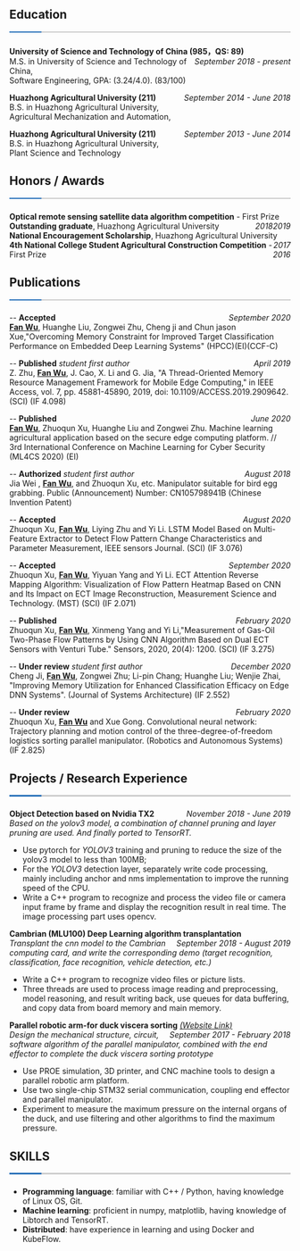 ## Education ![](./split.png)
**University of Science and Technology of China (985，QS: 89)**  <span style="float:right" face="italic"> *September 2018 - present* </span> <br> M.S. in University of Science and Technology of China, <br> Software Engineering, GPA: (3.24/4.0).  (83/100)

**Huazhong Agricultural University (211)** <span style="float:right" face="italic"> *September 2014 - June 2018* </span> <br> B.S. in Huazhong Agricultural University, <br> Agricultural Mechanization and Automation,

**Huazhong Agricultural University (211)** <span style="float:right" face="italic"> *September 2013 - June 2014* </span> <br>  B.S. in Huazhong Agricultural University, <br> Plant Science and Technology

<span style="float:right" face="italic"> </span>



## Honors / Awards ![](./split.png)

**Optical remote sensing satellite data algorithm competition** - First Prize <span style="float:right" face="italic"> *2019* </span>
<br>
**Outstanding graduate**, Huazhong Agricultural University <span style="float:right" face="italic"> *2018* </span>
<br>
**National Encouragement Scholarship**, Huazhong Agricultural University <span style="float:right" face="italic"> *2017* </span>
<br>
**4th National College Student Agricultural Construction Competition** - First Prize <span style="float:right" face="italic"> *2016* </span>


## Publications  ![](./split.png)
-- **Accepted**  <span style="float:right" face="italic"> *September 2020* </span> <br>
**<u>Fan Wu</u>**, Huanghe Liu, Zongwei Zhu, Cheng ji and Chun jason Xue,"Overcoming Memory Constraint for Improved Target Classification Performance on Embedded Deep Learning Systems"
(HPCC)(EI)(CCF-C)


-- **Published** *student first author* <span style="float:right" face="italic"> *April  2019* </span> <br>
Z. Zhu, **<u>Fan Wu</u>**, J. Cao, X. Li and G. Jia, "A Thread-Oriented Memory Resource Management Framework for Mobile Edge Computing," in IEEE Access, vol. 7, pp. 45881-45890, 2019, doi: 10.1109/ACCESS.2019.2909642. (SCI) (IF 4.098)

-- **Published**  <span style="float:right" face="italic"> *June 2020* </span> <br>
**<u>Fan Wu</u>**, Zhuoqun Xu, Huanghe Liu and Zongwei Zhu. Machine learning agricultural application based on the secure edge computing platform. // 3rd International Conference on Machine Learning for Cyber Security (ML4CS 2020) (EI)


-- **Authorized**  *student first author* <span style="float:right" face="italic"> *August 2018* </span> <br>
Jia Wei , **<u>Fan Wu</u>**, and Zhuoqun Xu, etc. Manipulator suitable for bird egg grabbing. Public (Announcement) Number: CN105798941B (Chinese Invention Patent) 

-- **Accepted**  <span style="float:right" face="italic"> *August 2020* </span> <br>
Zhuoqun Xu, **<u>Fan Wu</u>**, Liying Zhu and Yi Li. LSTM Model Based on Multi-Feature Extractor to Detect Flow Pattern Change Characteristics and Parameter Measurement, IEEE sensors Journal. (SCI) (IF 3.076) 

-- **Accepted**  <span style="float:right" face="italic"> *September 2020* </span> <br>
Zhuoqun Xu, **<u>Fan Wu</u>**, Yiyuan Yang and Yi Li. ECT Attention Reverse Mapping Algorithm: Visualization of Flow Pattern Heatmap Based on CNN and Its Impact on ECT Image Reconstruction, Measurement Science and Technology. (MST) (SCI) (IF 2.071)  

-- **Published**  <span style="float:right" face="italic"> *February  2020* </span> <br>
Zhuoqun Xu, **<u>Fan Wu</u>**, Xinmeng Yang and Yi Li,"Measurement of Gas-Oil Two-Phase
Flow Patterns by Using CNN Algorithm Based on Dual ECT Sensors with Venturi
Tube." Sensors, 2020, 20(4): 1200. (SCI) (IF 3.275)  

-- **Under review**  *student first author* <span style="float:right" face="italic"> *December 2020* </span> <br>
Cheng Ji, **<u>Fan Wu</u>**, Zongwei Zhu; Li-pin Chang; Huanghe Liu; Wenjie Zhai, "Improving Memory Utilization for Enhanced Classification Efficacy on Edge DNN Systems". (Journal of Systems Architecture) (IF 2.552)



-- **Under review**  <span style="float:right" face="italic"> *February 2020* </span> <br>
Zhuoqun Xu, **<u>Fan Wu</u>** and Xue Gong. Convolutional neural network: Trajectory planning and motion control of the three-degree-of-freedom logistics sorting parallel manipulator. (Robotics and Autonomous Systems) (IF 2.825)     

## Projects / Research Experience ![](./split.png)
**Object Detection based on Nvidia TX2** <span style="float:right" face="italic"> *November 2018 - June 2019* </span> <br>
*Based on the yolov3 model, a combination of channel pruning and layer pruning are used. And finally ported to TensorRT.* <br>

* Use pytorch for *YOLOV3* training and pruning to reduce the size of the yolov3 model to less than 100MB;
* For the *YOLOV3* detection layer, separately write code processing, mainly including anchor and nms implementation to improve the running speed of the CPU.
* Write a C++ program to recognize and process the video file or camera input frame by frame and display the recognition result in real time. The image processing part uses opencv.

**Cambrian (MLU100) Deep Learning algorithm transplantation** <span style="float:right" face="italic"> *September 2018 - August 2019* </span>  <br>
*Transplant the cnn model to the Cambrian computing card, and write the corresponding demo (target recognition, classification, face recognition, vehicle detection, etc.)*  <br>

*  Write a C++ program to recognize video files or picture lists.
*  Three threads are used to process image reading and preprocessing, model reasoning, and result writing back, use queues for data buffering, and copy data from board memory and main memory.


**Parallel robotic arm-for duck viscera sorting** [*(Website Link)*](https://github.com/xufanzuo/Graduation-Project-Visceral-sorting) <span style="float:right" face="italic"> *September 2017 - February 2018* </span>  <br>
*Design the mechanical structure, circuit, software algorithm of the parallel manipulator, combined with the end effector to complete the duck viscera sorting prototype*  <br>

*  Use PROE simulation, 3D printer, and CNC machine tools to design a parallel robotic arm platform.
*  Use two single-chip STM32 serial communication, coupling end effector and parallel manipulator.
*  Experiment to measure the maximum pressure on the internal organs of the duck, and use filtering and other algorithms to find the maximum pressure.


## SKILLS ![](./split.png)
* **Programming language**: familiar with C++ / Python, having knowledge of Linux OS, Git.
* **Machine learning**: proficient in numpy, matplotlib, having knowledge of Libtorch and TensorRT.
* **Distributed**: have experience in learning and using Docker and KubeFlow.












